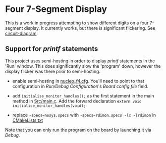# Four 7-Segment Display

This is a work in progress attempting to show different digits on a 
four 7-segment display.  It currently works, but there is significant
flickering.  See [circuit-diagram](circuit-diagram.jpeg).

## Support for *printf* statements

This project uses semi-hosting in order to display *printf* statements in the 'Run' window.
This does significantly slow the 'program' down, however the display flicker
was there prior to semi-hosting.  

* enable semi-hosting in [nucleo_f4.cfg](nucleo_f4.cfg).  You'll need to point to that 
configuration in *Run/Debug Configuration*'s *Board config file*
field. 

* add `initialise_monitor_handles();` as the first statement in 
the main method in [Src/main.c](Src/main.c).  Add the forward declaration
`extern void initialise_monitor_handles(void);`  

* replace `-specs=nosys.specs` with `-specs=rdimon.specs -lc -lrdimon` 
in [CMakeLists.txt](CMakeLists.txt)

Note that you can only run the program on the board by launching it via
*Debug*.  